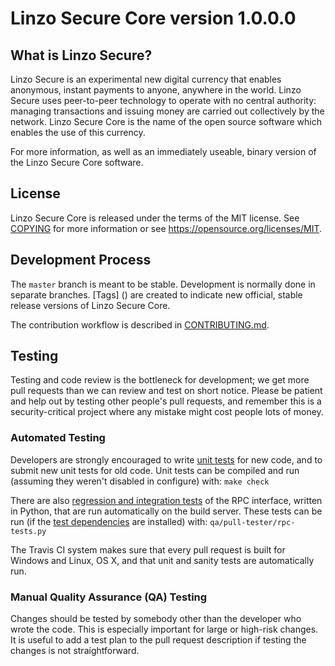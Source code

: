 Linzo Secure Core version 1.0.0.0
===============================



What is Linzo Secure?
----------------

Linzo Secure is an experimental new digital currency that enables anonymous, instant
payments to anyone, anywhere in the world. Linzo Secure uses peer-to-peer technology
to operate with no central authority: managing transactions and issuing money
are carried out collectively by the network. Linzo Secure Core is the name of the open
source software which enables the use of this currency.

For more information, as well as an immediately useable, binary version of
the Linzo Secure Core software.


License
-------

Linzo Secure Core is released under the terms of the MIT license. See [COPYING](COPYING) for more
information or see https://opensource.org/licenses/MIT.

Development Process
-------------------

The `master` branch is meant to be stable. Development is normally done in separate branches.
[Tags] () are created to indicate new official,
stable release versions of Linzo Secure Core.

The contribution workflow is described in [CONTRIBUTING.md](CONTRIBUTING.md).

Testing
-------

Testing and code review is the bottleneck for development; we get more pull
requests than we can review and test on short notice. Please be patient and help out by testing
other people's pull requests, and remember this is a security-critical project where any mistake might cost people
lots of money.

### Automated Testing

Developers are strongly encouraged to write [unit tests](/doc/unit-tests.md) for new code, and to
submit new unit tests for old code. Unit tests can be compiled and run
(assuming they weren't disabled in configure) with: `make check`

There are also [regression and integration tests](/qa) of the RPC interface, written
in Python, that are run automatically on the build server.
These tests can be run (if the [test dependencies](/qa) are installed) with: `qa/pull-tester/rpc-tests.py`

The Travis CI system makes sure that every pull request is built for Windows
and Linux, OS X, and that unit and sanity tests are automatically run.

### Manual Quality Assurance (QA) Testing

Changes should be tested by somebody other than the developer who wrote the
code. This is especially important for large or high-risk changes. It is useful
to add a test plan to the pull request description if testing the changes is
not straightforward.

